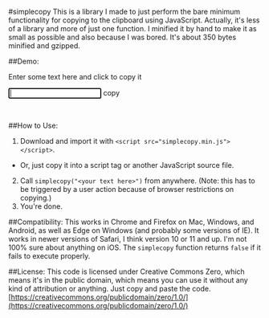 #simplecopy
This is a library I made to just perform the bare minimum functionality for copying to the clipboard using JavaScript. Actually, it's less of a library and more of just one function. I minified it by hand to make it as small as possible and also because I was bored. It's about 350 bytes minified and gzipped.

##Demo:
    <p>Enter some text here and click to copy it</p>
    <form action="javascript:void(0);">
      <input id="textbox" type="text" autofocus></input>
      <span class="btn" onclick="display(simplecopy(document.getElementById('textbox').value))">copy</span>
      <span id="result"></span>
    </form>
    <br/>

##How to Use:
1. Download and import it with `<script src="simplecopy.min.js"></script>`</code>.
- Or, just copy it into a script tag or another JavaScript source file.
2. Call `simplecopy("<your text here>")` from anywhere. (Note: this has to be triggered by a user action because of browser restrictions on copying.)
3. You're done.

##Compatibility:
This works in Chrome and Firefox on Mac, Windows, and Android, as well as Edge on Windows (and probably some versions of IE). It works in newer versions of Safari, I think version 10 or 11 and up. I'm not 100% sure about anything on iOS. The `simplecopy` function returns `false` if it fails to execute properly.

##License:
This code is licensed under Creative Commons Zero, which means it's in the public domain, which means you can use it without any kind of attribution or anything. Just copy and paste the code.
[https://creativecommons.org/publicdomain/zero/1.0/](https://creativecommons.org/publicdomain/zero/1.0/)
